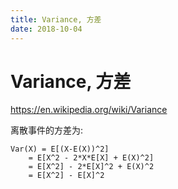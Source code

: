 ```yaml
---
title: Variance, 方差
date: 2018-10-04
---
```

# Variance, 方差
https://en.wikipedia.org/wiki/Variance

离散事件的方差为:

    Var(X) = E[(X-E(X))^2]
        = E[X^2 - 2*X*E[X] + E(X)^2]
        = E[X^2] - 2*E[X]^2 + E(X)^2
        = E[X^2] - E[X]^2